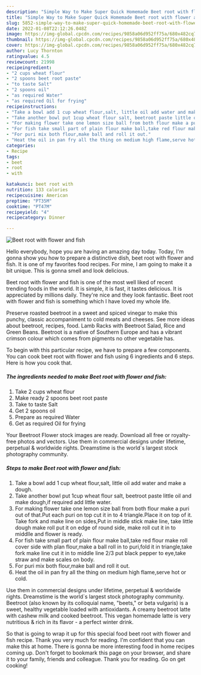 ```yaml
---
description: "Simple Way to Make Super Quick Homemade Beet root with flower and fish"
title: "Simple Way to Make Super Quick Homemade Beet root with flower and fish"
slug: 5852-simple-way-to-make-super-quick-homemade-beet-root-with-flower-and-fish
date: 2022-01-08T22:12:26.048Z
image: https://img-global.cpcdn.com/recipes/9858a06d952ff75a/680x482cq70/beet-root-with-flower-and-fish-recipe-main-photo.jpg
thumbnail: https://img-global.cpcdn.com/recipes/9858a06d952ff75a/680x482cq70/beet-root-with-flower-and-fish-recipe-main-photo.jpg
cover: https://img-global.cpcdn.com/recipes/9858a06d952ff75a/680x482cq70/beet-root-with-flower-and-fish-recipe-main-photo.jpg
author: Lucy Thornton
ratingvalue: 4.5
reviewcount: 21998
recipeingredient:
- "2 cups wheat flour"
- "2 spoons beet root paste"
- "to taste Salt"
- "2 spoons oil"
- "as required Water"
- "as required Oil for frying"
recipeinstructions:
- "Take a bowl add 1 cup wheat flour,salt, little oil add water and make a dough."
- "Take another bowl put 1cup wheat flour salt, beetroot paste little oil and make dough,if required add little water."
- "For making flower take one lemon size ball from both flour make a puri out of that.Put each puri on top cut it in to 4 triangle.Place it on top of it. Take fork and make line on sides,Put in middle stick make line, take little dough make roll put it on edge of round side, make roll cut it in to middlle and flower is ready."
- "For fish take small part of plain flour make ball,take red flour make roll cover side with plan flour,make a ball roll in to puri,fold it in triangle,take fork make line cut it in to middle line 2/3 put black pepper to eye,take straw and make scales on body."
- "For puri mix both flour,make ball and roll it out."
- "Heat the oil in pan fry all the thing on medium high flame,serve hot or cold."
categories:
- Recipe
tags:
- beet
- root
- with

katakunci: beet root with 
nutrition: 133 calories
recipecuisine: American
preptime: "PT35M"
cooktime: "PT47M"
recipeyield: "4"
recipecategory: Dinner

---
```



![Beet root with flower and fish](https://img-global.cpcdn.com/recipes/9858a06d952ff75a/680x482cq70/beet-root-with-flower-and-fish-recipe-main-photo.jpg)

Hello everybody, hope you are having an amazing day today. Today, I'm gonna show you how to prepare a distinctive dish, beet root with flower and fish. It is one of my favorites food recipes. For mine, I am going to make it a bit unique. This is gonna smell and look delicious.

Beet root with flower and fish is one of the most well liked of recent trending foods in the world. It is simple, it is fast, it tastes delicious. It is appreciated by millions daily. They're nice and they look fantastic. Beet root with flower and fish is something which I have loved my whole life.

Preserve roasted beetroot in a sweet and spiced vinegar to make this punchy, classic accompaniment to cold meats and cheeses. See more ideas about beetroot, recipes, food. Lamb Racks with Beetroot Salad, Rice and Green Beans. Beetroot is a native of Southern Europe and has a vibrant crimson colour which comes from pigments no other vegetable has.


To begin with this particular recipe, we have to prepare a few components. You can cook beet root with flower and fish using 6 ingredients and 6 steps. Here is how you cook that.

<!--inarticleads1-->

##### The ingredients needed to make Beet root with flower and fish:

1. Take 2 cups wheat flour
1. Make ready 2 spoons beet root paste
1. Take to taste Salt
1. Get 2 spoons oil
1. Prepare as required Water
1. Get as required Oil for frying


Your Beetroot Flower stock images are ready. Download all free or royalty-free photos and vectors. Use them in commercial designs under lifetime, perpetual &amp; worldwide rights. Dreamstime is the world`s largest stock photography community. 

<!--inarticleads2-->

##### Steps to make Beet root with flower and fish:

1. Take a bowl add 1 cup wheat flour,salt, little oil add water and make a dough.
1. Take another bowl put 1cup wheat flour salt, beetroot paste little oil and make dough,if required add little water.
1. For making flower take one lemon size ball from both flour make a puri out of that.Put each puri on top cut it in to 4 triangle.Place it on top of it. Take fork and make line on sides,Put in middle stick make line, take little dough make roll put it on edge of round side, make roll cut it in to middlle and flower is ready.
1. For fish take small part of plain flour make ball,take red flour make roll cover side with plan flour,make a ball roll in to puri,fold it in triangle,take fork make line cut it in to middle line 2/3 put black pepper to eye,take straw and make scales on body.
1. For puri mix both flour,make ball and roll it out.
1. Heat the oil in pan fry all the thing on medium high flame,serve hot or cold.


Use them in commercial designs under lifetime, perpetual &amp; worldwide rights. Dreamstime is the world`s largest stock photography community. Beetroot (also known by its colloquial name, &#34;beets,&#34; or beta vulgaris) is a sweet, healthy vegetable loaded with antioxidants. A creamy beetroot latte with cashew milk and cooked beetroot. This vegan homemade latte is very nutritious &amp; rich in its flavor - a perfect winter drink. 

So that is going to wrap it up for this special food beet root with flower and fish recipe. Thank you very much for reading. I'm confident that you can make this at home. There is gonna be more interesting food in home recipes coming up. Don't forget to bookmark this page on your browser, and share it to your family, friends and colleague. Thank you for reading. Go on get cooking!
